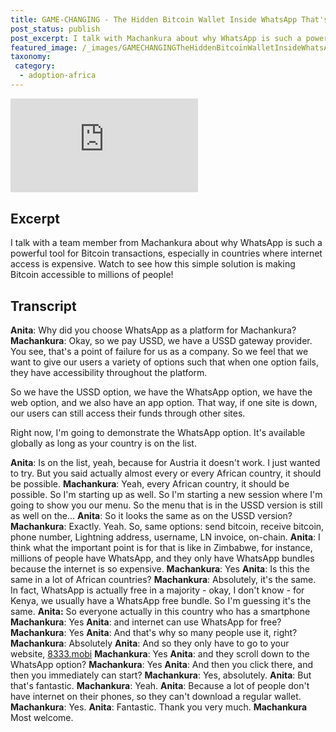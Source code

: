 ```yaml
---
title: GAME-CHANGING - The Hidden Bitcoin Wallet Inside WhatsApp That's Silently Banking Africa
post_status: publish
post_excerpt: I talk with Machankura about why WhatsApp is such a powerful tool for Bitcoin transactions.
featured_image: /_images/GAMECHANGINGTheHiddenBitcoinWalletInsideWhatsAppThatsSilentlyBankingAfrica.jpg
taxonomy:
 category:
  - adoption-africa
---
```


<iframe src="https://player.vimeo.com/video/1042968461?badge=0&amp;autopause=0&amp;player_id=0&amp;app_id=58479" frameborder="0" allow="autoplay; fullscreen; picture-in-picture; clipboard-write; encrypted-media" title="GAME-CHANGING: The Hidden Bitcoin Wallet Inside WhatsApp That&#039;s Silently Banking Africa!"></iframe>

<div style="margin-bottom:30px;"></div>

## Excerpt

I talk with a team member from Machankura about why WhatsApp is such a powerful tool for Bitcoin transactions, especially in countries where internet access is expensive. Watch to see how this simple solution is making Bitcoin accessible to millions of people!

## Transcript


**Anita**: Why did you choose WhatsApp as a platform for Machankura?
**Machankura**: Okay, so we pay USSD, we have a USSD gateway provider. You see, that's a point of failure for us as a company. So we feel that we want to give our users a variety of options such that when one option fails, they have accessibility throughout the platform.

So we have the USSD option, we have the WhatsApp option, we have the web option, and we also have an app option. That way, if one site is down, our users can still access their funds through other sites.

Right now, I'm going to demonstrate the WhatsApp option. It's available globally as long as your country is on the list.

**Anita**: Is on the list, yeah, because for Austria it doesn't work. I just wanted to try. But you said actually almost every or every African country, it should be possible. 
**Machankura**:  Yeah, every African country, it should be possible. So I'm starting up as well. So I'm starting a new session where I'm going to show you our menu. So the menu that is in the USSD version is still as well on the...
**Anita**: So it looks the same as on the USSD version? 
**Machankura**: Exactly. Yeah. So, same options: send bitcoin, receive bitcoin, phone number, Lightning address, username, LN invoice, on-chain.
**Anita**: I think what the important point is for that is like in Zimbabwe, for instance, millions of people have WhatsApp, and they only have WhatsApp bundles because the internet is so expensive.
**Machankura**: Yes
**Anita**:  Is this the same in a lot of African countries?
**Machankura**: Absolutely, it's the same. In fact, WhatsApp is actually free in a majority - okay, I don't know - for Kenya, we usually have a WhatsApp free bundle. So I'm guessing it's the same.
**Anita:** So everyone actually in this country who has a smartphone
**Machankura**: Yes
**Anita**: and internet can use WhatsApp for free?
**Machankura**: Yes
**Anita**:  And that's why so many people use it, right?
**Machankura**: Absolutely
**Anita**: And so they only have to go to your website, [8333.mobi](https://8333.mobi/)
**Machankura**: Yes
**Anita**: and they scroll down to the WhatsApp option?
**Machankura**: Yes
**Anita**:  And then you click there, and then you immediately can start? 
**Machankura**: Yes, absolutely.
**Anita**: But that's fantastic. 
**Machankura**: Yeah. 
**Anita**: Because a lot of people don't have internet on their phones, so they can't download a regular wallet. 
**Machankura**: Yes. 
**Anita**: Fantastic. Thank you very much. 
**Machankura** Most welcome.


